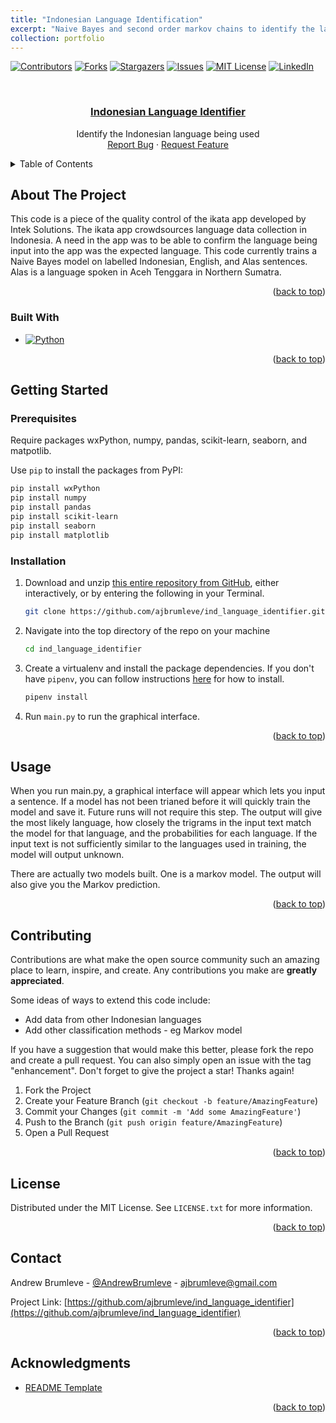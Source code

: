 ```yaml
---
title: "Indonesian Language Identification"
excerpt: "Naive Bayes and second order markov chains to identify the language of a given sentence. <br/><img src='/images/language_identifier.png'>"
collection: portfolio
---
```



<!-- Improved compatibility of back to top link: See: https://github.com/othneildrew/Best-README-Template/pull/73 -->
<a name="readme-top"></a>
<!--
*** Thanks for checking out the Best-README-Template. If you have a suggestion
*** that would make this better, please fork the repo and create a pull request
*** or simply open an issue with the tag "enhancement".
*** Don't forget to give the project a star!
*** Thanks again! Now go create something AMAZING! :D
-->



<!-- PROJECT SHIELDS -->
<!--
*** I'm using markdown "reference style" links for readability.
*** Reference links are enclosed in brackets [ ] instead of parentheses ( ).
*** See the bottom of this document for the declaration of the reference variables
*** for contributors-url, forks-url, etc. This is an optional, concise syntax you may use.
*** https://www.markdownguide.org/basic-syntax/#reference-style-links
-->
[![Contributors][contributors-shield]][contributors-url]
[![Forks][forks-shield]][forks-url]
[![Stargazers][stars-shield]][stars-url]
[![Issues][issues-shield]][issues-url]
[![MIT License][license-shield]][license-url]
[![LinkedIn][linkedin-shield]][linkedin-url]



<!-- PROJECT LOGO -->
<br />
<div align="center">

  <h3 align="center"> <a href="https://github.com/ajbrumleve/ind_language_identifier">Indonesian Language Identifier</a></h3>

  <p align="center">
    Identify the Indonesian language being used
    <br />
    <a href="https://github.com/ajbrumleve/ind_language_identifier/issues">Report Bug</a>
    ·
    <a href="https://github.com/ajbrumleve/ind_language_identifier/issues">Request Feature</a>
  </p>
</div>



<!-- TABLE OF CONTENTS -->
<details>
  <summary>Table of Contents</summary>
  <ol>
    <li>
      <a href="#about-the-project">About The Project</a>
      <ul>
        <li><a href="#built-with">Built With</a></li>
      </ul>
    </li>
    <li>
      <a href="#getting-started">Getting Started</a>
      <ul>
        <li><a href="#prerequisites">Prerequisites</a></li>
        <li><a href="#installation">Installation</a></li>
      </ul>
    </li>
    <li><a href="#usage">Usage</a></li>
    <li><a href="#contributing">Contributing</a></li>
    <li><a href="#license">License</a></li>
    <li><a href="#contact">Contact</a></li>
    <li><a href="#acknowledgments">Acknowledgments</a></li>
  </ol>
</details>



<!-- ABOUT THE PROJECT -->
## About The Project

This code is a piece of the quality control of the ikata app developed by Intek Solutions. The ikata app crowdsources language data collection in Indonesia. A need in the app was to be able to confirm the language being input into the app was the expected language. This code currently trains a Naive Bayes model on labelled Indonesian, English, and Alas sentences. Alas is a language spoken in Aceh Tenggara in Northern Sumatra. 


<p align="right">(<a href="#readme-top">back to top</a>)</p>



### Built With



* [![Python][Python]][Python-url]


<p align="right">(<a href="#readme-top">back to top</a>)</p>



<!-- GETTING STARTED -->
## Getting Started



### Prerequisites

Require packages wxPython, numpy, pandas, scikit-learn, seaborn, and matpotlib.

Use `pip` to install the packages from PyPI:

```bash
pip install wxPython
pip install numpy
pip install pandas
pip install scikit-learn
pip install seaborn
pip install matplotlib
```

### Installation

1. Download and unzip [this entire repository from GitHub](https://github.com/ajbrumleve/ind_language_identifier), either interactively, or by entering the following in your Terminal.
    ```bash
    git clone https://github.com/ajbrumleve/ind_language_identifier.git
    ```
2. Navigate into the top directory of the repo on your machine
    ```bash
    cd ind_language_identifier
    ```
3. Create a virtualenv and install the package dependencies. If you don't have `pipenv`, you can follow instructions [here](https://pipenv.pypa.io/en/latest/install/) for how to install.
    ```bash
    pipenv install
    ```
4. Run `main.py` to run the graphical interface. 


<p align="right">(<a href="#readme-top">back to top</a>)</p>



<!-- USAGE EXAMPLES -->
## Usage

When you run main.py, a graphical interface will appear which lets you input a sentence. If a model has not been trianed before it will quickly train the model and save it. Future runs will not require this step. The output will give the most likely language, how closely the trigrams in the input text match the model for that language, and the probabilities for each language. If the input text is not sufficiently similar to the languages used in training, the model will output unknown. 

There are actually two models built. One is a markov model. The output will also give you the Markov prediction. 

<p align="right">(<a href="#readme-top">back to top</a>)</p>




<!-- CONTRIBUTING -->
## Contributing

Contributions are what make the open source community such an amazing place to learn, inspire, and create. Any contributions you make are **greatly appreciated**.

Some ideas of ways to extend this code include:
 - Add data from other Indonesian languages
 - Add other classification methods - eg Markov model

If you have a suggestion that would make this better, please fork the repo and create a pull request. You can also simply open an issue with the tag "enhancement".
Don't forget to give the project a star! Thanks again!

1. Fork the Project
2. Create your Feature Branch (`git checkout -b feature/AmazingFeature`)
3. Commit your Changes (`git commit -m 'Add some AmazingFeature'`)
4. Push to the Branch (`git push origin feature/AmazingFeature`)
5. Open a Pull Request

<p align="right">(<a href="#readme-top">back to top</a>)</p>



<!-- LICENSE -->
## License

Distributed under the MIT License. See `LICENSE.txt` for more information.

<p align="right">(<a href="#readme-top">back to top</a>)</p>



<!-- CONTACT -->
## Contact

Andrew Brumleve - [@AndrewBrumleve](https://twitter.com/AndrewBrumleve) - ajbrumleve@gmail.com

Project Link: [https://github.com/ajbrumleve/ind_language_identifier](https://github.com/ajbrumleve/ind_language_identifier)

<p align="right">(<a href="#readme-top">back to top</a>)</p>



<!-- ACKNOWLEDGMENTS -->
## Acknowledgments

* [README Template](https://github.com/othneildrew/Best-README-Template)

<p align="right">(<a href="#readme-top">back to top</a>)</p>



<!-- MARKDOWN LINKS & IMAGES -->
<!-- https://www.markdownguide.org/basic-syntax/#reference-style-links -->
[contributors-shield]: https://img.shields.io/github/contributors/ajbrumleve/ind_language_identifier.svg?style=for-the-badge
[contributors-url]: https://github.com/ajbrumleve/ind_language_identifier/graphs/contributors
[forks-shield]: https://img.shields.io/github/forks/ajbrumleve/ind_language_identifier.svg?style=for-the-badge
[forks-url]: https://github.com/ajbrumleve/ind_language_identifier/network/members
[stars-shield]: https://img.shields.io/github/stars/ajbrumleve/ind_language_identifier.svg?style=for-the-badge
[stars-url]: https://github.com/ajbrumleve/ind_language_identifier/stargazers
[issues-shield]: https://img.shields.io/github/issues/ajbrumleve/ind_language_identifier.svg?style=for-the-badge
[issues-url]: https://github.com/ajbrumleve/ind_language_identifier/issues
[license-shield]: https://img.shields.io/github/license/ajbrumleve/ind_language_identifier.svg?style=for-the-badge
[license-url]: https://github.com/ajbrumleve/ind_language_identifier/blob/main/LICENSE
[linkedin-shield]: https://img.shields.io/badge/-LinkedIn-black.svg?style=for-the-badge&logo=linkedin&colorB=555
[linkedin-url]: (https://www.linkedin.com/in/andrew-brumleve-574239227/)
[product-screenshot]: images/screenshot.png
[Python]:  	https://img.shields.io/badge/Python-14354C?style=for-the-badge&logo=python&logoColor=white
[Python-url]: https://python.org/
